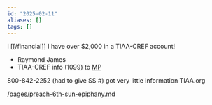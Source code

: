 ```yaml
---
id: "2025-02-11"
aliases: []
tags: []
---
```

l
[[/financial]] I have over $2,000 in a TIAA-CREF account!

- Raymond James
- TIAA-CREF info (1099) to [MP](/MP.md)

800-842-2252 (had to give SS #) got very little information
TIAA.org 

[/pages/preach-6th-sun-epiphany.md](/pages/preach-6th-sun-epiphany.md)
